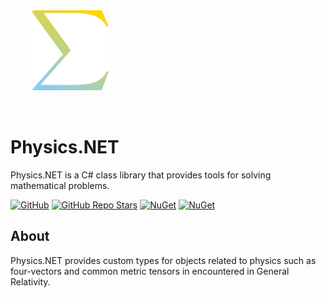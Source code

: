 <script>
    document.addEventListener("DOMContentLoaded", function () {
    const interactiveCard = document.getElementById("interactive-card");

    const overlay = document.getElementById("overlay");

    const circleOne = document.getElementById("circle-one");
    const circleOneRadius = circleOne.offsetWidth / 2;

    const circleTwo = document.getElementById("circle-two");
    const circleTwoRadius = circleTwo.offsetWidth / 2;

    const circleThree = document.getElementById("circle-three");
    const circleThreeRadius = circleThree.offsetWidth / 2;

    interactiveCard.addEventListener("mousemove", function (event) {
        var boundingRectangle = interactiveCard.getBoundingClientRect();
        var centerX = interactiveCard.clientWidth / 2;
        var centerY = interactiveCard.clientHeight / 2;
        var x = event.clientX - boundingRectangle.left - centerX;
        var y = event.clientY - boundingRectangle.top - centerY;

        var magnitude = Math.hypot(x, y);
        var maxMagnitude = Math.hypot(centerX, centerY);

        overlay.style.backgroundColor = `rgba(255, 255, 255, ${0.1 * Math.cos(magnitude / maxMagnitude * Math.PI / 2)})`;

        circleOne.style.left = `${x / 2 - circleOneRadius + centerX}px`;
        circleOne.style.top = `${y / 2 - circleOneRadius + centerY}px`;

        circleTwo.style.left = `${-x - circleTwoRadius + centerX}px`;
        circleTwo.style.top = `${-y - circleTwoRadius + centerY}px`;

        circleThree.style.left = `${-4 * x - circleThreeRadius + centerX}px`;
        circleThree.style.top = `${-4 * y - circleThreeRadius + centerY}px`;
    });
});
</script>

<div id="interactive-card">
    <div id="overlay"></div>
    <div class="flare" id="circle-one"></div>
    <div class="flare" id="circle-two"></div>
    <div class="flare" id="circle-three"></div>
    <a href="https://physics.hamlettanyavong.com/">
      <img src="https://raw.githubusercontent.com/HamletTanyavong/Physics.NET/gh-pages/images/logo/mathematics.net.svg" width="128" height="128" style="margin: 32px" alt="Physics.NET Logo">
    </a>
    <h1>Physics.NET</h1>
    <p>Physics.NET is a C# class library that provides tools for solving mathematical problems.</p>
</div>

[![GitHub](https://img.shields.io/github/license/HamletTanyavong/Physics.NET?style=flat-square&logo=github&labelColor=87cefa&color=ffd700)](https://github.com/HamletTanyavong/Physics.NET)
[![GitHub Repo Stars](https://img.shields.io/github/stars/HamletTanyavong/Physics.NET?color=87cefa&style=flat-square&logo=github)](https://github.com/HamletTanyavong/Physics.NET/stargazers)
[![NuGet](https://img.shields.io/nuget/v/Physics.NET?style=flat-square&logo=nuget)](https://www.nuget.org/packages/Physics.NET)
[![NuGet](https://img.shields.io/nuget/dt/Physics.NET?style=flat-square&logo=nuget)](https://www.nuget.org/packages/Physics.NET)

## About

Physics.NET provides custom types for objects related to physics such as four-vectors and common metric tensors in encountered in General Relativity.
